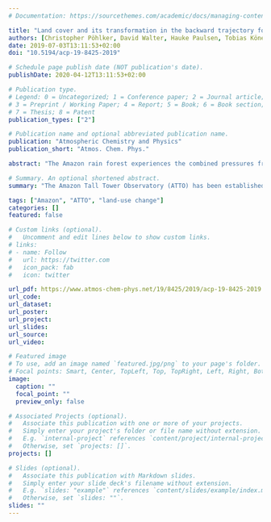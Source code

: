 ```yaml
---
# Documentation: https://sourcethemes.com/academic/docs/managing-content/

title: "Land cover and its transformation in the backward trajectory footprint region of the Amazon Tall Tower Observatory"
authors: [Christopher Pöhlker, David Walter, Hauke Paulsen, Tobias Könemann, Emilio Rodríguez-Caballero, Daniel Moran-Zuloaga, Joel Brito, Samara Carbone, Céline Degrendele, Viviane R. Després, Florian Ditas, Bruna A. Holanda, Johannes W. Kaiser, Gerhard Lammel, Jošt V. Lavrič, Jing Ming, Daniel Pickersgill, Mira L. Pöhlker, Maria Praß, Nina Löbs, Jorge Saturno, Matthias Sörgel, Qiaoqiao Wang, Bettina Weber, Stefan Wolff, Paulo Artaxo, Ulrich Pöschl, Meinrat O. Andreae]
date: 2019-07-03T13:11:53+02:00
doi: "10.5194/acp-19-8425-2019"

# Schedule page publish date (NOT publication's date).
publishDate: 2020-04-12T13:11:53+02:00

# Publication type.
# Legend: 0 = Uncategorized; 1 = Conference paper; 2 = Journal article;
# 3 = Preprint / Working Paper; 4 = Report; 5 = Book; 6 = Book section;
# 7 = Thesis; 8 = Patent
publication_types: ["2"]

# Publication name and optional abbreviated publication name.
publication: "Atmospheric Chemistry and Physics"
publication_short: "Atmos. Chem. Phys."

abstract: "The Amazon rain forest experiences the combined pressures from human-made deforestation and progressing climate change, causing severe and potentially disruptive perturbations of the ecosystem's integrity and stability. To intensify research on critical aspects of Amazonian biosphere–atmosphere exchange, the Amazon Tall Tower Observatory (ATTO) has been established in the central Amazon Basin. Here we present a multi-year analysis of backward trajectories to derive an effective footprint region of the observatory, which spans large parts of the particularly vulnerable eastern basin. Further, we characterize geospatial properties of the footprint regions, such as climatic conditions, distribution of ecoregions, land cover categories, deforestation dynamics, agricultural expansion, fire regimes, infrastructural development, protected areas, and future deforestation scenarios. This study is meant to be a resource and reference work, helping to embed the ATTO observations into the larger context of human-caused transformations of Amazonia. We conclude that the chances to observe an unperturbed rain forest–atmosphere exchange at the ATTO site will likely decrease in the future, whereas the atmospheric signals from human-made and climate-change-related forest perturbations will increase in frequency and intensity."

# Summary. An optional shortened abstract.
summary: "The Amazon Tall Tower Observatory (ATTO) has been established to monitor the rain forest's biosphere–atmosphere exchange, which experiences the combined pressures from human-made deforestation and progressing climate change. This work is meant to be a reference study, which characterizes various geospatial properties of the ATTO footprint region and shows how the human-made transformation of Amazonia may impact future atmospheric observations at ATTO."

tags: ["Amazon", "ATTO", "land-use change"]
categories: []
featured: false

# Custom links (optional).
#   Uncomment and edit lines below to show custom links.
# links:
# - name: Follow
#   url: https://twitter.com
#   icon_pack: fab
#   icon: twitter

url_pdf: https://www.atmos-chem-phys.net/19/8425/2019/acp-19-8425-2019.pdf
url_code:
url_dataset:
url_poster:
url_project:
url_slides:
url_source:
url_video:

# Featured image
# To use, add an image named `featured.jpg/png` to your page's folder.
# Focal points: Smart, Center, TopLeft, Top, TopRight, Left, Right, BottomLeft, Bottom, BottomRight.
image:
  caption: ""
  focal_point: ""
  preview_only: false

# Associated Projects (optional).
#   Associate this publication with one or more of your projects.
#   Simply enter your project's folder or file name without extension.
#   E.g. `internal-project` references `content/project/internal-project/index.md`.
#   Otherwise, set `projects: []`.
projects: []

# Slides (optional).
#   Associate this publication with Markdown slides.
#   Simply enter your slide deck's filename without extension.
#   E.g. `slides: "example"` references `content/slides/example/index.md`.
#   Otherwise, set `slides: ""`.
slides: ""
---
```

